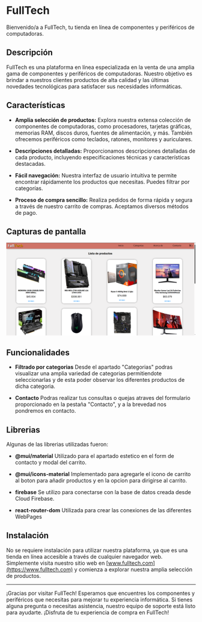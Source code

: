 # FullTech

Bienvenido/a a FullTech, tu tienda en línea de componentes y periféricos de computadoras.

## Descripción

FullTech es una plataforma en línea especializada en la venta de una amplia gama de componentes y periféricos de computadoras. Nuestro objetivo es brindar a nuestros clientes productos de alta calidad y las últimas novedades tecnológicas para satisfacer sus necesidades informáticas.

## Características

- **Amplia selección de productos:** Explora nuestra extensa colección de componentes de computadoras, como procesadores, tarjetas gráficas, memorias RAM, discos duros, fuentes de alimentación, y más. También ofrecemos periféricos como teclados, ratones, monitores y auriculares.

- **Descripciones detalladas:** Proporcionamos descripciones detalladas de cada producto, incluyendo especificaciones técnicas y características destacadas.

- **Fácil navegación:** Nuestra interfaz de usuario intuitiva te permite encontrar rápidamente los productos que necesitas. Puedes filtrar por categorías.

- **Proceso de compra sencillo:** Realiza pedidos de forma rápida y segura a través de nuestro carrito de compras. Aceptamos diversos métodos de pago.

## Capturas de pantalla

![Alt text](previsualizacion.png)

## Funcionalidades

- **Filtrado por categorias** Desde el apartado "Categorias" podras visualizar una amplia variedad de categorias permitiendote seleccionarlas y de esta poder observar los diferentes productos de dicha categoria.

- **Contacto** Podras realizar tus consultas o quejas atraves del formulario proporcionado en la pestaña "Contacto", y a la brevedad nos pondremos en contacto.

## Librerias

Algunas de las librerias utilizadas fueron:

- **@mui/material** Utilizado para el apartado estetico en el form de contacto y modal del carrito.

- **@mui/icons-material** Implementado para agregarle el icono de carrito al boton para añadir productos y en la opcion para dirigirse al carrito.

- **firebase** Se utilizo para conectarse con la base de datos creada desde Cloud Firebase.

- **react-router-dom** Utilizada para crear las conexiones de las diferentes WebPages

## Instalación

No se requiere instalación para utilizar nuestra plataforma, ya que es una tienda en línea accesible a través de cualquier navegador web. Simplemente visita nuestro sitio web en [www.fulltech.com](https://www.fulltech.com) y comienza a explorar nuestra amplia selección de productos.

---

¡Gracias por visitar FullTech! Esperamos que encuentres los componentes y periféricos que necesitas para mejorar tu experiencia informática. Si tienes alguna pregunta o necesitas asistencia, nuestro equipo de soporte está listo para ayudarte. ¡Disfruta de tu experiencia de compra en FullTech!
